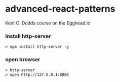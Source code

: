# advanced-react-patterns

Kent C. Dodds course on the Egghead.io

### install http-server

```
> npm install http-server -g
```

### open browser

```
> http-server
> open http://127.0.0.1:8080
```
